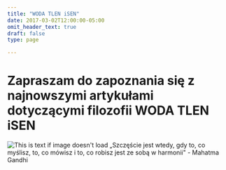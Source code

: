 ```yaml
---
title: "WODA TLEN iSEN"
date: 2017-03-02T12:00:00-05:00
omit_header_text: true
draft: false 
type: page

---
```

# Zapraszam do zapoznania się z najnowszymi artykułami dotyczącymi filozofii WODA TLEN iSEN
![This is text if image doesn't load](/images/3filary.jpg "nazwa")
 „Szczęście jest wtedy, gdy to, co myślisz, to, co mówisz i to, co robisz jest ze sobą w harmonii" - Mahatma Gandhi
